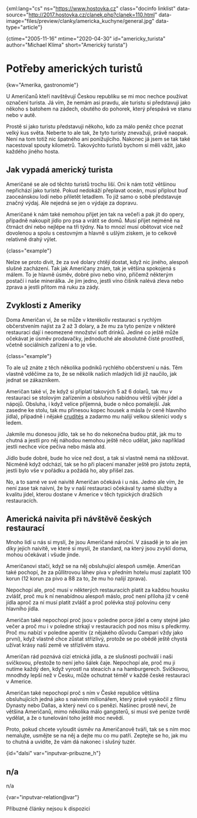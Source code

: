 {xml:lang="cs" ns="https://www.hostovka.cz" class="docinfo linklist" data-source="http://2017.hostovka.cz/clanek.php?clanek=110.html" data-image="files/preview/clanky/americka_kuchyne/general.jpg" data-type="article"}

{ctime="2005-11-16" mtime="2020-04-30" id="americky_turista" author="Michael Klíma" short="Americký turista"}

# Potřeby amerických turistů

{kw="Amerika, gastronomie"}

U Američanů kteří navštěvují Českou republiku se mi moc nechce používat označení turista. Já vím, že nemám asi pravdu, ale turistu si představuji jako někoho s batohem na zádech, obutého do pohorek, který přespává ve stanu nebo v autě.

Prostě si jako turistu představuji někoho, kdo za málo peněz chce poznat velký kus světa. Neberte to ale tak, že tyto turisty znevažuji, právě naopak. Není na tom totiž nic špatného ani ponižujícího. Nakonec já jsem se tak také nacestoval spouty kilometrů. Takovýchto turistů bychom si měli vážit, jako každého jiného hosta.

## Jak vypadá americký turista

Američané se ale od těchto turistů trochu liší. Oni k nám totiž většinou nepřichází jako turisté. Pokud nedokáží přeplavat oceán, musí připlout buď zaoceánskou lodí nebo přiletět letadlem. To již samo o sobě představuje značný výdaj. Ale nejedná se jen o výdaje za dopravu.

Američané k nám také nemohou přijet jen tak na večeři a pak jít do opery, případně nakoupit jídlo pro psa a vrátit se domů. Musí přijet nejméně na čtrnáct dní nebo nejlépe na tři týdny. Na to mnozí musí obětovat více než dovolenou a spolu s cestovným a hlavně s ušlým ziskem, je to celkově relativně drahý výlet.

{class="example"}

Nelze se proto divit, že za své dolary chtějí dostat, když nic jiného, alespoň slušné zacházení. Tak jak Američany znám, tak je většina spokojená s málem. To je hlavně úsměv, dobré pivo nebo víno, přičemž některým postačí i naše minerálka. Je jim jedno, jestli víno číšník nalévá zleva nebo zprava a jestli přitom má ruku za zády.

## Zvyklosti z Ameriky

Doma Američan ví, že se může v kterékoliv restauraci s rychlým občerstvením najíst za 2 až 3 dolary, a že mu za tyto peníze v některé restauraci dají i neomezené množství soft drinků. Jediné co ještě může očekávat je úsměv prodavačky, jednoduché ale absolutně čisté prostředí, včetně sociálních zařízení a to je vše.

{class="example"}

To ale už znáte z těch několika podniků rychlého občerstvení u nás. Těm vlastně vděčíme za to, že se několik našich mladých lidí již naučilo, jak jednat se zákazníkem.

Američan také ví, že když si připlatí takových 5 až 6 dolarů, tak mu v restauraci se stolovým zařízením a obsluhou nabídnou větší výběr jídel a nápojů. Obsluha, i když velice příjemná, bude o něco pomalejší. Jak zasedne ke stolu, tak mu přinesou kopec housek a másla (v ceně hlavního jídla), případně i nějaké [crudités](jednohubky) a zadarmo mu nalijí velkou sklenici vody s ledem.

Jakmile mu donesou jídlo, tak se ho do nekonečna budou ptát, jak mu to chutná a jestli pro něj náhodou nemohou ještě něco udělat, jako například jestli nechce více pečiva nebo másla atd.

Jídlo bude dobré, bude ho více než dost, a tak si vlastně nemá na stěžovat. Nicméně když odchází, tak se ho při placení manažer ještě pro jistotu zeptá, jestli bylo vše v pořádku a požádá ho, aby přišel zas.

No, a to samé ve své naivitě Američan očekává i u nás. Jedno ale vím, že není zase tak naivní, že by v naší restauraci očekával ty samé služby a kvalitu jídel, kterou dostane v Americe v těch typických dražších restauracích.

## Americká naivita při návštěvě českých restaurací

Mnoho lidí u nás si myslí, že jsou Američané nároční. V zásadě je to ale jen díky jejich naivitě, ve které si myslí, že standard, na který jsou zvyklí doma, mohou očekávat i všude jinde.

Američanovi stačí, když se na něj obsluhující alespoň usměje. Američan také pochopí, že za půllitrovou láhev piva v předním hotelu musí zaplatit 100 korun (12 korun za pivo a 88 za to, že mu ho nalijí zprava).

Nepochopí ale, proč musí v některých restauracích platit za každou housku zvlášť, proč mu k ní nenabídnou alespoň máslo, proč není příloha již v ceně jídla aproč za ní musí platit zvlášť a proč polévka stojí polovinu ceny hlavního jídla.

Američan také nepochopí proč jsou v poledne porce jídel a ceny stejné jako večer a proč mu i v poledne strkají v restauracích pod nos mísu s předkrmy. Proč mu nabízí v poledne aperitiv (z nějakého důvodu Campari vždy jako první), když vlastně chce zůstat střízlivý, protože se po obědě ještě chystá užívat krásy naší země ve střízlivém stavu.

Američan rád poznává cizí etnická jídla, a ze slušnosti pochválí i naši svíčkovou, přestože to není jeho šálek čaje. Nepochopí ale, proč mu ji nutíme každý den, když vyrostl na steacích a na hamburgerech. Svíčkovou, mnodhdy lepší než v Česku, může ochutnat téměř v každé české restauraci v Americe.

Američan také nepochopí proč s ním v České republice většina obsluhujících jedná jako s naivním milionářem, který právě vyskočil z filmu Dynasty nebo Dallas, a který neví co s penězi. Našinec prostě neví, že většina Američanů, mimo několika málo gangsterů, si musí své peníze tvrdě vydělat, a že o tunelování toho ještě moc nevědí.

Proto, pokud chcete vyloudit úsměv na Američanově tváři, tak se s ním moc nemalujte, usmějte se na něj a dejte mu co mu patří. Zeptejte se ho, jak mu to chutná a uvidíte, že vám dá nakonec i slušný tuzér.

{id="dalsi" var="inputvar-pribuzne_h"}

## n/a

n/a

{var="inputvar-relation@var"}

Příbuzné články nejsou k dispozici
